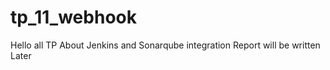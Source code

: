 # tp_11_webhook
Hello all 
TP About Jenkins and Sonarqube integration 
Report will be written Later 

